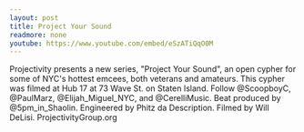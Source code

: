 ```yaml
---
layout: post
title: Project Your Sound
readmore: none
youtube: https://www.youtube.com/embed/eSzATiQqO0M
---
```

Projectivity presents a new series, "Project Your Sound", an open cypher for some of NYC's hottest emcees, both veterans and amateurs.  This cypher was filmed at Hub 17 at 73 Wave St. on Staten Island. Follow @ScoopboyC, @PaulMarz, @Elijah_Miguel_NYC, and @CerelliMusic. Beat produced by @5pm_in_Shaolin.  Engineered by Phitz da Description.  Filmed by Will DeLisi.  ProjectivityGroup.org

